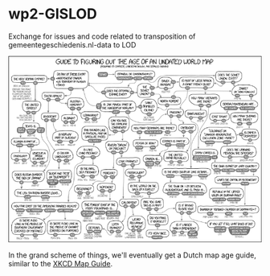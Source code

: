 # wp2-GISLOD
Exchange for issues and code related to transposition of gemeentegeschiedenis.nl-data to LOD

![Map Age Guide](gfx/map_age_guide.png)

In the grand scheme of things, we'll eventually get a Dutch map age guide, similar to the [XKCD Map Guide](https://xkcd.com/1688/).
